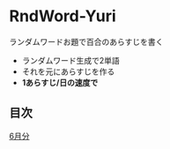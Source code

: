 # RndWord-Yuri
ランダムワードお題で百合のあらすじを書く  
- ランダムワード生成で2単語
- それを元にあらすじを作る
- **1あらすじ/日の速度で**

## 目次
[6月分](/202206本文.txt?raw=true)
